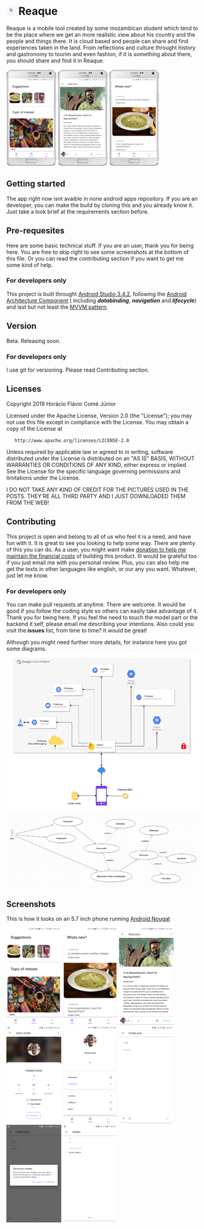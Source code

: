 # ![Logo of the reaque android app](screenshots/logo.png) Reaque
Reaque is a mobile tool created by some mozambican student which tend to be the place where we get an more realistic view about his country and the people and things there. It is cloud based and people can share and find experiences taken in the land. From reflections and culture throught history and gastronomy to tourim and even fashion, if it is something about there, you should share and find it in Reaque.

![Exploring posts on reaque android app](screenshots/mock1.png) ![Reading a post on reaque android app](screenshots/mock2.png) ![Feed on reaque android app](screenshots/mock3.png)

## Getting started
The app right now isnt avaible in none android apps repository. If you are an developer, you can make the build by cloning this and you already know it. Just take a look brief at the requirements section before.

## Pre-requesites
Here are some basic technical stuff. If you are an user, thank you for being here. You are free to skip right to see some screenshots at the bottom of this file. Or you can read the contributing section if you want to get me some kind of help.

### For developers only
This project is built throught [Android Studio 3.4.2](https://developer.android.com/studio/releases), following the [Android Architecture Component](https://developer.android.com/topic/libraries/architecture) ( including _**databinding**_, _**navigation**_ and _**lifecycle**_) and last but not least the [MVVM pattern](https://en.wikipedia.org/wiki/Model–view–viewmodel).

## Version
Beta. Releasing soon.

### For developers only
I use git for versioning. Please read Contributing section.

## Licenses
   Copyright 2019 Horácio Flávio Comé Júnior

   Licensed under the Apache License, Version 2.0 (the "License");
   you may not use this file except in compliance with the License.
   You may obtain a copy of the License at

       http://www.apache.org/licenses/LICENSE-2.0

   Unless required by applicable law or agreed to in writing, software
   distributed under the License is distributed on an "AS IS" BASIS,
   WITHOUT WARRANTIES OR CONDITIONS OF ANY KIND, either express or implied.
   See the License for the specific language governing permissions and
   limitations under the License.

   I DO NOT TAKE ANY KIND OF CREDIT FOR THE PICTURES USED IN THE POSTS. THEY'RE ALL THIRD PARTY AND I JUST DOWNLOADED THEM FROM THE WEB!
   
## Contributing
This project is open and belong to all of us who feel it is a need, and have fun with it.
It is great to see you looking to help some way. There are plenty of this you can do. As a user, you might want make [donation to help me maintain the financial costs](docs/DONATE.md) of building this product. Ill would be grateful too if you just email me with you personal review. Plus, you can also help me get the texts in other languages like english, or our any you want. Whatever, just let me know.

### For developers only
You can make pull requests at anytime. There are welcome. It would be good if you follow the coding style so others can easily take advantage of it. Thank you for being here.
If you feel the need to touch the model part or the backend it self, please email me describing your intentions. Also could you visit the **issues** list, from time to time? It would be great!

Although you might need further more details, for instance here you got some diagrams.
![architecture diagram](docs/diagrams/reaque-architecture.jpg)
![use case diagram](docs/diagrams/use_case.png)

## Screenshots
This is how it looks on an 5.7 inch phone running [Android Nougat](https://www.android.com/versions/nougat-7-0/)

![exploring posts in reaque android app](screenshots/screen1.png) ![feed on in reaque android app](screenshots/screen2.png) ![reading a post in reaque android app](screenshots/screen3.png) ![viewing an user's profile in reaque android app](screenshots/screen4.png) ![more options in reaque android app](screenshots/screen5.png) ![creating a post in reaque android app](screenshots/screen6.png) ![setting storage permission in reaque android app](screenshots/screen7.png) ![updating bio and address in reaque android app](screenshots/screen8.png)
